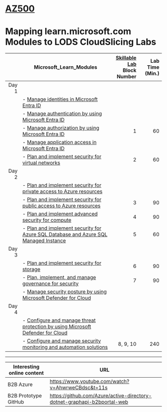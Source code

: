 # [AZ500](https://learn.microsoft.com/en-gb/training/courses/az-500t00?WT.mc_id=ilt_partner_webpage_wwl&ocid=509519#study-guide)
# Mapping learn.microsoft.com Modules to LODS CloudSlicing Labs


| |Microsoft_Learn_Modules | [Skillable Lab](https://lumify.learnondemand.net/) <BR>Block Number |Lab Time (Min.) |
|---:|---|---:|---:|
|Day 1|
||- [Manage identities in Microsoft Entra ID](https://learn.microsoft.com/en-gb/training/modules/manage-identities-microsoft-entra-id/) <BR>|||
||- [Manage authentication by using Microsoft Entra ID](https://learn.microsoft.com/en-gb/training/modules/manage-authentication-microsoft-entra-id/) <BR>|||
||- [Manage authorization by using Microsoft Entra ID](https://learn.microsoft.com/en-gb/training/modules/manage-authorization-microsoft-entra-id/) <BR>|1|60|
||- [Manage application access in Microsoft Entra ID](https://learn.microsoft.com/en-gb/training/modules/manage-application-access-microsoft-entra-id/) <BR>|||
||- [Plan and implement security for virtual networks](https://learn.microsoft.com/en-gb/training/modules/security-virtual-networks/) <BR>|2|60|
|Day 2|
||- [Plan and implement security for private access to Azure resources](https://learn.microsoft.com/en-gb/training/modules/security-private-access-azure-resources/) <BR>|||
||- [Plan and implement security for public access to Azure resources](https://learn.microsoft.com/en-gb/training/modules/security-public-access-azure-resources/) <BR>|3|90|
||- [Plan and implement advanced security for compute](https://learn.microsoft.com/en-gb/training/modules/advanced-security-compute/) <BR>|4|90|
||- [Plan and implement security for Azure SQL Database and Azure SQL Managed Instance](https://learn.microsoft.com/en-gb/training/modules/security-azure-sql-database-azure-sql-managed-instance/) <BR>|5|60|
|Day 3|
||- [Plan and implement security for storage](https://learn.microsoft.com/en-gb/training/modules/security-storage/) <BR>|6|90|
||- [Plan, implement, and manage governance for security](https://learn.microsoft.com/en-gb/training/modules/governance-security/) <BR>|7|90|
||- [Manage security posture by using Microsoft Defender for Cloud](https://learn.microsoft.com/en-gb/training/modules/microsoft-defender-cloud-security-posture/) <BR>|||
|Day 4|
||- [Configure and manage threat protection by using Microsoft Defender for Cloud](https://learn.microsoft.com/en-gb/training/modules/microsoft-defender-cloud-threat-protection/) <BR>|||
||- [Configure and manage security monitoring and automation solutions](https://learn.microsoft.com/en-gb/training/modules/security-monitoring-automation-solutions/)|8, 9, 10|240|

---

|Interesting online content|URL|
|---|---|
|B2B Azure|https://www.youtube.com/watch?v=AhwrweCBdsc&t=11s|
|B2B Prototype GitHub|https://github.com/Azure/active-directory-dotnet-graphapi-b2bportal-web|
